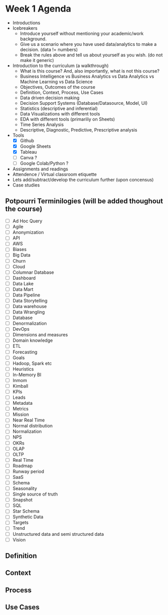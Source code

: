 # Week 1 Agenda

- Introductions
- Icebreakers
  - Introduce yourself without mentioning your academic/work background.
  - Give us a scenario where you have used data/analytics to make a decision. (data != numbers)
  - Break the rules above and tell us about yourself as you wish. (do not make it generic) 
- Introduction to the curriculum (a walkthrough)
  - What is this course? And, also importantly, what is not this course?
  - Business Intelligence vs Business Analytics vs Data Analytics vs Machine Learning vs Data Science
  - Objectives, Outcomes of the course
  - Definition, Context, Process, Use Cases 
  - Data driven decision making 
  - Decision Support Systems (Database/Datasource, Model, UI)
  - Statistics (descriptive and inferential)
  - Data Visualizations with different tools
  - EDA with different tools (primariliy on Sheets)
  - Time Series Analysis
  - Descriptive, Diagnostic, Predictive, Prescriptive analysis
- Tools
  - [x] Github
  - [x] Google Sheets
  - [x] Tableau
  - [ ] Canva ?
  - [ ] Google Colab/Python ?
- Assignments and readings
- Attendence / Virtual classroom etiquette
- Lets add/subtract/develop the curriculum further (upon concensus)  
- Case studies

## Potpourri Terminilogies (will be added thoughout the course)
- [ ] Ad Hoc Query
- [ ] Agile
- [ ] Anonymization
- [ ] API
- [ ] AWS
- [ ] Biases
- [ ] Big Data
- [ ] Churn
- [ ] Cloud
- [ ] Columnar Database
- [ ] Dashboard
- [ ] Data Lake
- [ ] Data Mart
- [ ] Data Pipeline
- [ ] Data Storytelling
- [ ] Data warehouse
- [ ] Data Wrangling
- [ ] Database
- [ ] Denormalization
- [ ] DevOps
- [ ] Dimensions and measures
- [ ] Domain knowledge
- [ ] ETL
- [ ] Forecasting
- [ ] Goals
- [ ] Hadoop, Spark etc
- [ ] Heuristics
- [ ] In-Memory BI
- [ ] Inmom
- [ ] Kimball
- [ ] KPIs
- [ ] Leads
- [ ] Metadata
- [ ] Metrics
- [ ] Mission
- [ ] Near Real Time
- [ ] Normal distribution
- [ ] Normalization
- [ ] NPS
- [ ] OKRs
- [ ] OLAP
- [ ] OLTP
- [ ] Real Time
- [ ] Roadmap
- [ ] Runway period
- [ ] SaaS
- [ ] Schema
- [ ] Seasonality
- [ ] Single source of truth
- [ ] Snapshot
- [ ] SQL
- [ ] Star Schema
- [ ] Synthetic Data
- [ ] Targets
- [ ] Trend
- [ ] Unstructured data and semi structured data
- [ ] Vision

## Definition
## Context
## Process
## Use Cases 
